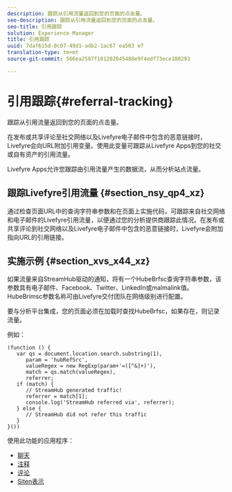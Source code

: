 ```yaml
---
description: 跟踪从引用流量返回到您的页面的点击量。
seo-description: 跟踪从引用流量返回到您的页面的点击量。
seo-title: 引用跟踪
solution: Experience Manager
title: 引用跟踪
uuid: 7daf615d-0c07-49d1-adb2-1ac67 ea563 e7
translation-type: tm+mt
source-git-commit: 566ea2587f101202045488e9f4edf73ece100293

---
```



# 引用跟踪{#referral-tracking}

跟踪从引用流量返回到您的页面的点击量。

在发布或共享评论至社交网络以及Livefyre电子邮件中包含的恶意链接时，Livefyre会向URL附加引用变量。使用此变量可跟踪从Livefyre Apps到您的社交或自有资产的引用流量。

Livefyre Apps允许您跟踪由引用流量产生的数据流，从而分析站点流量。

## 跟踪Livefyre引用流量 {#section_nsy_qp4_xz}

通过检查页面URL中的查询字符串参数和在页面上实施代码，可跟踪来自社交网络和电子邮件的Livefyre引用流量，以便通过您的分析提供商跟踪此情况。在发布或共享评论到社交网络以及Livefyre电子邮件中包含的恶意链接时，Livefyre会附加指向URL的引用链接。

## 实施示例 {#section_xvs_x44_xz}

如果流量来自StreamHub驱动的通知，将有一个HubeBrfsc查询字符串参数，该参数具有电子邮件、Facebook、Twitter、LinkedIn或malmalink值。HubeBrimsc参数名称可由Livefyre交付团队在网络级别进行配置。

要与分析平台集成，您的页面必须在加载时查找HubeBrfsc，如果存在，则记录流量。

例如：

```
(function () { 
   var qs = document.location.search.substring(1), 
      param = 'hubRefSrc', 
      valueRegex = new RegExp(param+'=([^&]+)'), 
      match = qs.match(valueRegex), 
      referrer; 
   if (match) { 
      // StreamHub generated traffic! 
      referrer = match[1]; 
      console.log('StreamHub referred via', referrer); 
   } else { 
      // StreamHub did not refer this traffic 
   } 
}())
```



使用此功能的应用程序：

* [聊天](../c-about-apps/c-chat-app/c-chat-app.md#c_chat_app)
* [注释](/help/using/c-about-apps/c-comments/c-comments.md)
* [评论](../c-about-apps/c-reviews-app/c-reviews-app.md#c_reviews_app)
* [Siten表示](../c-about-apps/c-sidenotes-app/c-sidenotes-app.md#c_sidenotes_app)

